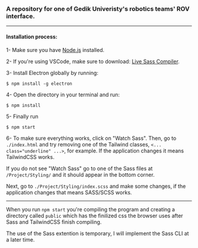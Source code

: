 

### A repository for one of Gedik Univeristy's robotics teams' ROV interface. 
 
 ---
 
 #### Installation process:
 
 1- Make sure you have [Node.js](https://nodejs.org/en/) installed.

 2- If you're using VSCode, make sure to download: [Live Sass Compiler](https://marketplace.visualstudio.com/items?itemName=glenn2223.live-sass).

 3- Install Electron globally by running:

 ```
 $ npm install -g electron
 ```

 4- Open the directory in your terminal and run:

 ```
 $ npm install
 ```
 
 5- Finally run
 
 ```
 $ npm start
 ```

 6- To make sure everything works, click on "Watch Sass".
 Then, go to `./index.html` and try removing one of the Tailwind classes, `<... class="underline" ...>`, for example. If the application changes it means TailwindCSS works. 
 
 If you do not see "Watch Sass" go to one of the Sass files at `/Project/Styling/` and it should appear in the bottom corner.
 
 Next, go to `./Project/Styling/index.scss` and make some changes, if the application changes that means SASS/SCSS works.
 
  ---
 
 When you run `npm start` you're compiling the program and creating a directory called `public` which has the finilized css the browser uses after Sass and TailwindCSS  finish compiling.
 
 The use of the Sass extention is temporary, I will implement the Sass CLI at a later time.
 

 

 
 
